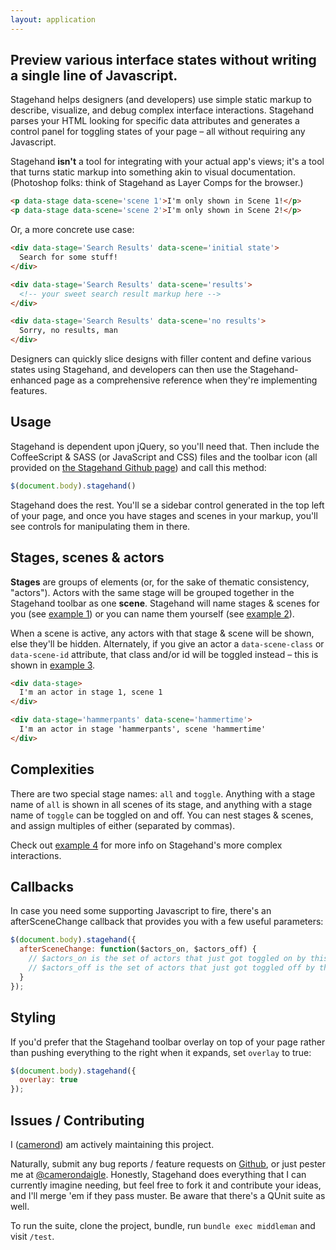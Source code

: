 ```yaml
---
layout: application
---
```


## Preview various interface states without writing a single line of Javascript.

Stagehand helps designers (and developers) use simple static markup to describe, visualize, and debug complex interface interactions. Stagehand parses your HTML looking for specific data attributes and generates a control panel for toggling states of your page – all without requiring any Javascript.

Stagehand __isn't__ a tool for integrating with your actual app's views; it's a tool that turns static markup into something akin to visual documentation. (Photoshop folks: think of Stagehand as Layer Comps for the browser.)

~~~html
<p data-stage data-scene='scene 1'>I'm only shown in Scene 1!</p>
<p data-stage data-scene='scene 2'>I'm only shown in Scene 2!</p>
~~~

Or, a more concrete use case:

~~~html
<div data-stage='Search Results' data-scene='initial state'>
  Search for some stuff!
</div>

<div data-stage='Search Results' data-scene='results'>
  <!-- your sweet search result markup here -->
</div>

<div data-stage='Search Results' data-scene='no results'>
  Sorry, no results, man
</div>
~~~

Designers can quickly slice designs with filler content and define various states using Stagehand, and developers can then use the Stagehand-enhanced page as a comprehensive reference when they're implementing features.

## Usage

Stagehand is dependent upon jQuery, so you'll need that. Then include the CoffeeScript & SASS (or JavaScript and CSS) files and the toolbar icon (all provided on [the Stagehand Github page](https://github.com/camerond/stagehand)) and call this method:

~~~javascript
$(document.body).stagehand()
~~~

Stagehand does the rest. You'll se a sidebar control generated in the top left of your page, and once you have stages and scenes in your markup, you'll see controls for manipulating them in there.

## Stages, scenes & actors

__Stages__ are groups of elements (or, for the sake of thematic consistency, "actors"). Actors with the same stage will be grouped together in the Stagehand toolbar as one __scene__. Stagehand will name stages & scenes for you (see [example 1](/examples/1)) or you can name them yourself (see [example 2](/examples/2)).

When a scene is active, any actors with that stage & scene will be shown, else they'll be hidden. Alternately, if you give an actor a `data-scene-class` or `data-scene-id` attribute, that class and/or id will be toggled instead – this is shown in [example 3](/examples/3).

~~~html
<div data-stage>
  I'm an actor in stage 1, scene 1
</div>

<div data-stage='hammerpants' data-scene='hammertime'>
  I'm an actor in stage 'hammerpants', scene 'hammertime'
</div>
~~~

## Complexities

There are two special stage names: `all` and `toggle`. Anything with a stage name of `all` is shown in all scenes of its stage, and anything with a stage name of `toggle` can be toggled on and off. You can nest stages & scenes, and assign multiples of either (separated by commas).

Check out [example 4](/examples/4) for more info on Stagehand's more complex interactions.

## Callbacks

In case you need some supporting Javascript to fire, there's an afterSceneChange callback that provides you with a few useful parameters:

~~~javascript
$(document.body).stagehand({
  afterSceneChange: function($actors_on, $actors_off) {
    // $actors_on is the set of actors that just got toggled on by this scene change
    // $actors_off is the set of actors that just got toggled off by this scene change
  }
});
~~~

## Styling

If you'd prefer that the Stagehand toolbar overlay on top of your page rather than pushing everything to the right when it expands, set `overlay` to true:

~~~javascript
$(document.body).stagehand({
  overlay: true
});
~~~

## Issues / Contributing

I ([camerond](http://github.com/camerond)) am actively maintaining this project.

Naturally, submit any bug reports / feature requests on [Github](https://github.com/camerond/stagehand/issues), or just pester me at  [@camerondaigle](http://twitter.com/camerondaigle). Honestly, Stagehand does everything that I can currently imagine needing, but feel free to fork it and contribute your ideas, and I'll merge 'em if they pass muster. Be aware that there's a QUnit suite as well.

To run the suite, clone the project, bundle, run `bundle exec middleman` and visit `/test`.